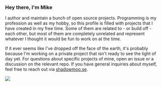 ### Hey there, I'm Mike

I author and maintain a bunch of open source projects. Programming is my profession as well as my hobby, so this profile is filled with projects that I have created in my free time. Some of them are related to - or build off - each other, but most of them are completely unrelated and represent whatever I thought it would be fun to work on at the time.

If it ever seems like I've dropped off the face of the earth, it's probably because I'm working on a private project that isn't ready to see the light of day yet. For questions about specific projects of mine, open an issue or a discussion on the relevant repo. If you have general inquiries about myself, feel free to reach out via [shadowmoo.se](https://shadowmoo.se).

[![](https://github-profile-summary-cards.vercel.app/api/cards/repos-per-language?username=ShadowMoose&theme=solarized_dark)](https://github.com/shadowmoose?tab=repositories)
